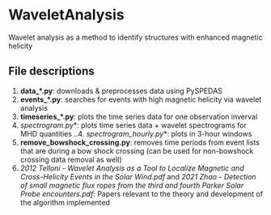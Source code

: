 # WaveletAnalysis
Wavelet analysis as a method to identify structures with enhanced magnetic helicity

## File descriptions
1. **data_*.py**: downloads & preprocesses data using PySPEDAS
2. **events_*.py**: searches for events with high magnetic helicity via wavelet analysis
3. **timeseries_*.py**: plots the time series data for one observation inverval
4. **spectrogram*.py**: plots time series data + wavelet spectrograms for MHD quantities
..4. **spectrogram*_hourly.py**: plots in 3-hour windows
5. **remove_bowshock_crossing.py**: removes time periods from event lists that are during a bow shock crossing (can be used for non-bowshock crossing data removal as well)
6. *2012 Telloni - Wavelet Analysis as a Tool to Localize Magnetic and Cross-Helicity Events in the Solar Wind.pdf* and *2021 Zhao - Detection of small magnetic flux ropes from the third and fourth Parker Solar Probe encounters.pdf*: Papers relevant to the theory and development of the algorithm implemented